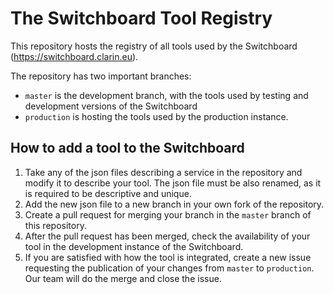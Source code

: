 # The Switchboard Tool Registry

This repository hosts the registry of all tools used by the Switchboard (https://switchboard.clarin.eu). 

The repository has two important branches: 
- `master` is the development branch, with the tools used by testing and development versions of the Switchboard
- `production` is hosting the tools used by the production instance.

## How to add a tool to the Switchboard
1. Take any of the json files describing a service in the repository and modify it to describe your tool. The json file must be also renamed, as it is required to be descriptive and unique.
1. Add the new json file to a new branch in your own fork of the repository.
1. Create a pull request for merging your branch in the `master` branch of this repository.
1. After the pull request has been merged, check the availability of your tool in the development instance of the Switchboard. 
1. If you are satisfied with how the tool is integrated, create a new issue requesting the publication of your changes from `master` to `production`. Our team will do the merge and close the issue.
